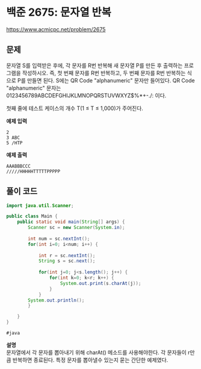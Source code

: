 # 백준 2675: 문자열 반복
https://www.acmicpc.net/problem/2675 

## 문제
문자열 S를 입력받은 후에, 각 문자를 R번 반복해 새 문자열 P를 만든 후 출력하는 프로그램을 작성하시오. 즉, 첫 번째 문자를 R번 반복하고, 두 번째 문자를 R번 반복하는 식으로 P를 만들면 된다. S에는 QR Code "alphanumeric" 문자만 들어있다.
QR Code "alphanumeric" 문자는 0123456789ABCDEFGHIJKLMNOPQRSTUVWXYZ\$%*+-./: 이다.

첫째 줄에 테스트 케이스의 개수 T(1 ≤ T ≤ 1,000)가 주어진다.

**예제 입력**
```
2
3 ABC
5 /HTP
```

**예제 출력**
```
AAABBBCCC
/////HHHHHTTTTTPPPPP
```

## 풀이 코드

``` java
import java.util.Scanner;

public class Main {
	public static void main(String[] args) {
		Scanner sc = new Scanner(System.in);
		
		int num = sc.nextInt();
		for(int i=0; i<num; i++) {
		
			int r = sc.nextInt();
			String s = sc.next();
			
			for(int j=0; j<s.length(); j++) {
				for(int k=0; k<r; k++) {
					System.out.print(s.charAt(j));
				}
			}
		System.out.println();
		}

	}
}
```
`#java`

**설명**    
문자열에서 각 문자를 뽑아내기 위해 charAt() 메소드를 사용해야한다. 각 문자들이 r만큼 반복하면 종료된다. 
특정 문자를 뽑아낼수 있는지 묻는 간단한 예제였다. 
